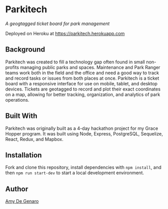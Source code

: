 # Parkitech

_A geogtagged ticket board for park management_

Deployed on Heroku at https://parkitech.herokuapp.com

## Background

Parkitech was created to fill a technology gap often found in small non-profits managing public parks and spaces. Maintenance and Park Ranger teams work both in the field and the office and need a good way to track and record tasks or issues from both places at once. Parkitech is a ticket board with a responsive interface for use on mobile, tablet, and desktop devices. Tickets are geotagged to record and plot their exact coordinates on a map, allowing for better tracking, organization, and analytics of park operations.

## Built With

Parkitech was originally built as a 4-day hackathon project for my Grace Hopper program. It was built using Node, Express, PostgreSQL, Sequelize, React, Redux, and Mapbox.

## Installation

Fork and clone this repository, install dependencies with `npm install`, and then `npm run start-dev` to start a local development environment.

## Author

[Amy De Genaro](https://github.com/amydegenaro)
